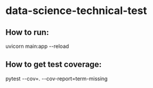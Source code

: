 # data-science-technical-test

## How to run:
uvicorn main:app --reload

## How to get test coverage:
pytest --cov=. --cov-report=term-missing